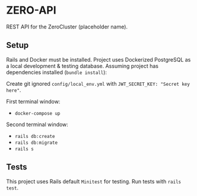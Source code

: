 # ZERO-API

REST API for the ZeroCluster (placeholder name).

## Setup

Rails and Docker must be installed. Project uses Dockerized PostgreSQL as a local development & testing database. Assuming project has dependencies installed (`bundle install`):

Create git ignored `config/local_env.yml` with `JWT_SECRET_KEY: "Secret key here"`.

First terminal window:

- `docker-compose up`

Second terminal window:

- `rails db:create`
- `rails db:migrate`
- `rails s`

## Tests

This project uses Rails default `Minitest` for testing. Run tests with `rails test`.
